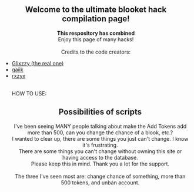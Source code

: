  <h2 align="center">Welcome to the ultimate blooket hack compilation page!</h2>

  <p align="center">
    <b>This respository has combined</b><br>
   Enjoy this page of many hacks!<br>
    <br>
  Credits to the code creators:<br>
    <ul>
      <li><a href="https://github.com/therealgliz/blooket-hacks">Glixzzy (the real one)</a></li>
      <li><a href="https://github.com/qaiik/blkt-reader">qaiik</a></li>
      <li><a href="https://github.com/rxzyx/Blooket-Hacks">rxzyx</a></li>
  </p>
  <br>
  HOW TO USE:
  <h2 align="center">Possibilities of scripts</h2>

  <p align="center">
    I've been seeing MANY people talking about make the Add Tokens add more than 500, can you change the chance of a blook, etc.?<br>
    I wanted to clear up, there are some things you just can't change. I know it's frustrating.<br>
    There are some things you can't change without owning this site or having access to the database.<br>
    Please keep this in mind. Thank you a lot for the support.<br>
    <br>
    The three I've seen most are: change chance of something, more than 500 tokens, and unban account.
  </p>
</div>
